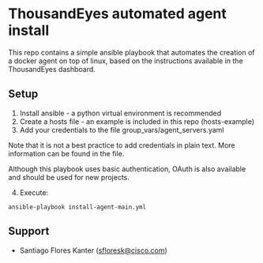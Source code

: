 # ThousandEyes automated agent install

This repo contains a simple ansible playbook that automates the creation of a docker agent on top of linux, based on the instructions available in the ThousandEyes dashboard.

## Setup

1. Install ansible - a python virtual environment is recommended 
2. Create a hosts file - an example is included in this repo (hosts-example)
3. Add your credentials to the file group_vars/agent_servers.yaml

Note that it is not a best practice to add credentials in plain text. More information can be found in the file.

Although this playbook uses basic authentication, OAuth is also available and should be used for new projects.

4. Execute:

```
ansible-playbook install-agent-main.yml
```

## Support

* Santiago Flores Kanter (sfloresk@cisco.com)